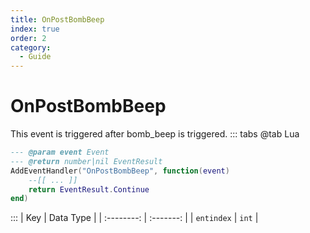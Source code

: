 ```yaml
---
title: OnPostBombBeep
index: true
order: 2
category:
  - Guide
---
```


# OnPostBombBeep
This event is triggered after bomb_beep is triggered.
::: tabs
@tab Lua
```lua
--- @param event Event
--- @return number|nil EventResult
AddEventHandler("OnPostBombBeep", function(event)
    --[[ ... ]]
    return EventResult.Continue
end)
```

:::
|     Key    | Data Type |
| :--------: | :-------: |
| `entindex` |   `int`   |